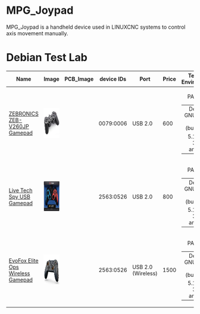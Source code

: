 # MPG_Joypad
MPG_Joypad is a handheld device used in LINUXCNC systems to control axis movement manually.



# Debian Test Lab

| Name | Image | PCB_Image | device IDs | Port | Price | Testing Environment |  Info  |
| --- |  --- | :---: | :---: | --- |  --- | :---: | :---: |
| [ZEBRONICS ZEB-V260JP Gamepad]() | <p align="center"><img src="png/ZEB-v260jp.jpg" height="80"></p>| | 0079:0006 |  USB 2.0 | 600  |  <table border="0"><tr><td>Debian GNU/Linux 11 (bullseye)</td></tr><tr><td>5.10.0-32-amd64</td><tr><p align="center"> PASS <img src="png/Yes_check.svg" height="15"></tr></table>|  DragonRise Inc. PC TWIN SHOCK Gamepad |
| [Live Tech Spy USB Gamepad](https://www.flipkart.com/live-tech-spy-usb-gamepad/p/itmaa493ad9f36e8) | <p align="center"><img src="png/live_tech.jpeg" height="80"></p>| | 2563:0526 |  USB 2.0 |  800 |<table border="0"><tr><td>Debian GNU/Linux 11 (bullseye)</td></tr><tr><td>5.10.0-32-amd64</td><tr><p align="center"> PASS <img src="png/Yes_check.svg" height="15"></tr></table>  | ShenZhen ShanWan Technology Co., Ltd. Android Gamepad|
| [EvoFox Elite Ops Wireless Gamepad](https://www.amazon.in/Wireless-Gamepad-Android-Charging-Vibration/dp/B09F9CL2Y2) | <p align="center"><img src="png/elite_OPS.jpg" height="80"></p>| | 2563:0526 |  USB 2.0 (Wireless)|  1500 | <table border="0"><tr><td>Debian GNU/Linux 11 (bullseye)</td></tr><tr><td>5.10.0-32-amd64</td><tr><p align="center"> PASS <img src="png/Yes_check.svg" height="15"></tr></table> |  ShenZhen ShanWan Technology Co., Ltd. Android Gamepad|











